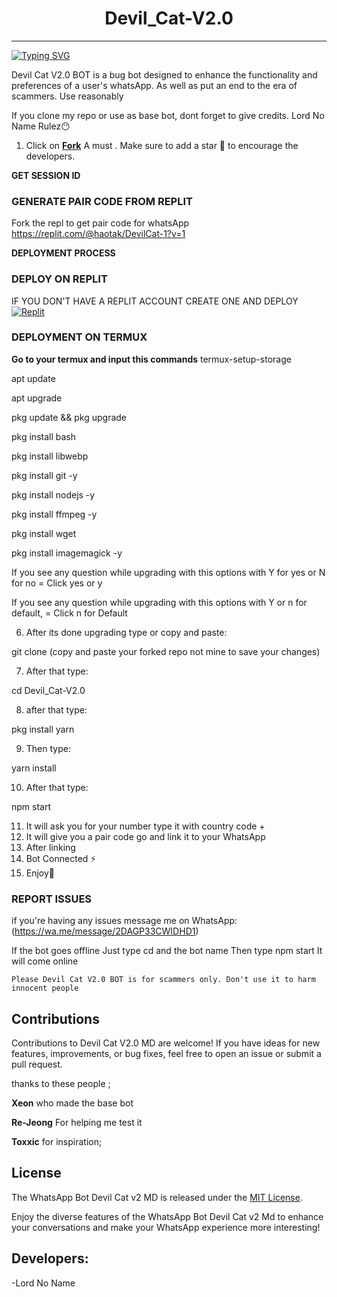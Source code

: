 <h1 align="center"> Devil_Cat-V2.0 </h1>
<p align="center">  
  
***
  
<a href="https://git.io/typing-svg"><img src="https://readme-typing-svg.demolab.com?font=Black+Ops+One&size=50&pause=1000&color=1BAFBAFF&center=true&width=910&height=100&lines=THANKS FOR CHOOSING ;Devil_Cat-V2.0;WHATSAPP+BUG+BOT;CREATED+BY+LORD+NO+NAME+MD;RELEASED+11.07.24" alt="Typing SVG" /></a>
  </p>

Devil Cat V2.0 BOT is a bug bot designed to enhance the functionality and preferences of a user's whatsApp. As well as put an end to the era of scammers. Use reasonably

If you clone my repo or use as base bot, dont forget to give credits. Lord No Name Rulez😶

1. Click on **[Fork](https://github.com/Anime-King01/Devil_Cat-V2.0/fork)** A must . Make sure to add a star 🌟 to encourage the developers.
   
**GET SESSION ID**
### GENERATE PAIR CODE FROM REPLIT
Fork the repl to get pair code for whatsApp
https://replit.com/@haotak/DevilCat-1?v=1

**DEPLOYMENT PROCESS**
### DEPLOY ON REPLIT
IF YOU DON'T HAVE A REPLIT ACCOUNT CREATE ONE AND DEPLOY 
    <br>
    <a href='https://replit.com/github/Anime-King01/Devil_Cat-V2.0' target="_blank"><img alt='Replit' src='https://img.shields.io/badge/-Deploy-red?style=for-the-badge&logo=replit&logoColor=white'/></a>


### DEPLOYMENT ON TERMUX

**Go to your termux and input this commands**
termux-setup-storage

apt update

apt upgrade

pkg update && pkg upgrade

pkg install bash

pkg install libwebp

pkg install git -y

pkg install nodejs -y

pkg install ffmpeg -y 

pkg install wget

pkg install imagemagick -y


If you see any question while upgrading with this options with Y for yes or N for no = Click yes or y

If you see any question while upgrading with this options with Y or n for default, = Click n for Default

6. After its done upgrading type or copy and paste:

git clone  (copy and paste your forked repo not mine to save your changes) 

7. After that type: 

cd Devil_Cat-V2.0

8. after that type:

pkg install yarn

9. Then type:

yarn install 

10. After that type:

npm start 

11. It will ask you for your number type it with country code +
12. It will give you a pair code go and link it to your WhatsApp 
13. After linking
14. Bot Connected ⚡
15. Enjoy🤖

### REPORT ISSUES

if you're having any issues message me on
WhatsApp: (https://wa.me/message/2DAGP33CWIDHD1) 

If the bot goes offline 
Just type cd and the bot name 
Then type npm start
It will come online

`Please Devil Cat V2.0 BOT is for scammers only. Don't use it to harm innocent people`


## Contributions

Contributions to Devil Cat V2.0 MD are welcome! If you have ideas for new features, improvements, or bug fixes, feel free to open an issue or submit a pull request. <br>

   thanks to these people ;

   **Xeon** who made the base bot

   **Re-Jeong** For helping me test it
   
   **Toxxic** for inspiration; <br>


## License

The WhatsApp Bot Devil Cat v2 MD is released under the [MIT License](https://opensource.org/licenses/MIT).

Enjoy the diverse features of the WhatsApp Bot Devil Cat v2 Md to enhance your conversations and make your WhatsApp experience more interesting!

## Developers:

-Lord No Name

